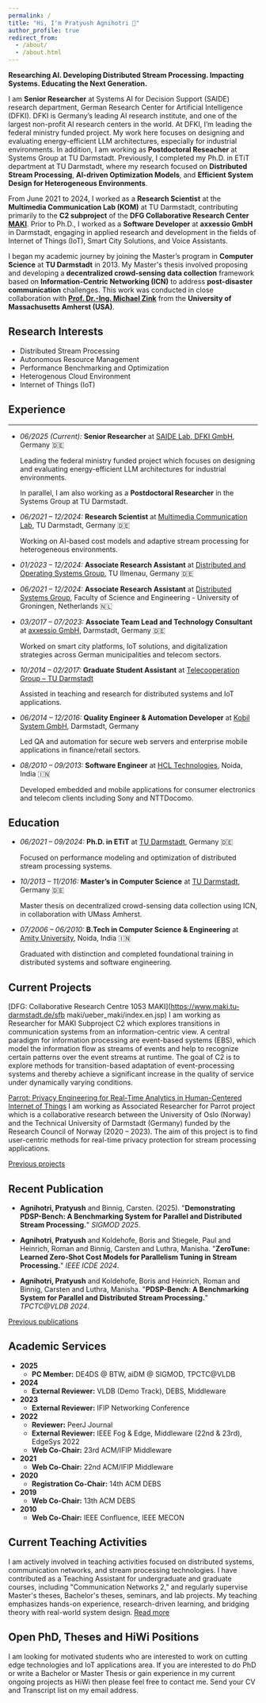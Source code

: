 ```yaml
---
permalink: /
title: "Hi, I'm Pratyush Agnihotri 🙏"
author_profile: true
redirect_from: 
  - /about/
  - /about.html
---
```


**Researching AI. Developing Distributed Stream Processing. Impacting Systems. Educating the Next Generation.**

I am **Senior Researcher** at Systems AI for Decision Support (SAIDE) research department, 
German Research Center for Artificial Intelligence (DFKI). DFKI is Germany’s leading AI research institute, and one of the largest non-profit AI research centers in the world. At DFKI, I’m leading the federal ministry funded project. My work here focuses on designing and evaluating energy-efficient LLM architectures, especially for industrial environments. 
In addition, I am working as **Postdoctoral Reseacher** at Systems Group at TU Darmstadt.
Previously, I completed my Ph.D. in ETiT department at TU Darmstadt, where my research focused on **Distributed Stream Processing**, **AI-driven Optimization Models**, and **Efficient System Design for Heterogeneous Environments**.

From June 2021 to 2024, I worked as a **Research Scientist** at the **Multimedia Communication Lab (KOM)** at TU Darmstadt, contributing primarily to the **C2 subproject** of the **DFG Collaborative Research Center [MAKI](https://www.maki.tu-darmstadt.de/sfb_maki/ueber_maki/index.de.jsp)**. Prior to Ph.D., I worked as a **Software Developer** at **axxessio GmbH** in Darmstadt, engaging in applied research and development in the fields of Internet of Things (IoT), Smart City Solutions, and Voice Assistants.

I began my academic journey by joining the Master’s program in **Computer Science** at **TU Darmstadt** in 2013. My Master's thesis involved proposing and developing a **decentralized crowd-sensing data collection** framework based on **Information-Centric Networking (ICN)** to address **post-disaster communication** challenges. This work was conducted in close collaboration with <a href="https://www.mikezink.net/">**Prof. Dr.-Ing. Michael Zink**</a> from the **University of Massachusetts Amherst (USA)**.

Research Interests
------
* Distributed Stream Processing
* Autonomous Resource Management
* Performance Benchmarking and Optimization
* Heterogenous Cloud Environment
* Internet of Things (IoT)


Experience
------

<section class="project-wrapper single-col-max-width py-5 px-4 mx-auto">
  <div class="section-row">
    <!--<h3 class="section-title">Experience</h3>-->
    <hr>
    <ul>
      <li>
        <p><em>06/2025 (Current):</em> <strong>Senior Researcher</strong> at <a href="https://dfki.de/">SAIDE Lab, DFKI GmbH</a>, Germany 🇩🇪 </p>
        <p>Leading the federal ministry funded project which focuses on designing and evaluating energy-efficient LLM architectures for industrial environments. </p>
        <p>In parallel, I am also working as a <b>Postdoctoral Researcher</b> in the Systems Group at TU Darmstadt.</p>
      </li>
      <li>
        <p><em>06/2021 – 12/2024:</em> <strong>Research Scientist</strong> at <a href="https://www.kom.tu-darmstadt.de/">Multimedia Communication Lab</a>, TU Darmstadt, Germany 🇩🇪 </p>
        <p>Working on AI-based cost models and adaptive stream processing for heterogeneous environments.</p>
      </li>
      <li>
        <p><em>01/2023 – 12/2024:</em> <strong>Associate Research Assistant</strong> at <a href="https://www.tu-ilmenau.de/universitaet/fakultaeten/fakultaet-informatik-und-automatisierung/profil/institute-und-fachgebiete/institut-fuer-praktische-informatik/fachgebiet-verteilte-systeme-und-betriebssysteme">Distributed and Operating Systems Group</a>, TU Ilmenau, Germany 🇩🇪 </p>
      </li>
      <li>
        <p><em>06/2021 – 12/2024:</em> <strong>Associate Research Assistant</strong> at <a href="https://www.cs.rug.nl/ds/">Distributed Systems Group</a>, Faculty of Science and Engineering - University of Groningen, Netherlands 🇳🇱 </p>
      </li>
      <li>
        <p><em>03/2017 – 07/2023:</em> <strong>Associate Team Lead and Technology Consultant</strong> at <a href="https://www.axxessio.com/">axxessio GmbH</a>, Darmstadt, Germany 🇩🇪 </p>
        <p>Worked on smart city platforms, IoT solutions, and digitalization strategies across German municipalities and telecom sectors.</p>
      </li>
      <li>
        <p><em>10/2014 – 02/2017:</em> <strong>Graduate Student Assistant</strong> at <a href="https://www.informatik.tu-darmstadt.de/telekooperation/">Telecooperation Group – TU Darmstadt</a></p>
        <p>Assisted in teaching and research for distributed systems and IoT applications.</p>
      </li>
      <li>
        <p><em>06/2014 – 12/2016:</em> <strong>Quality Engineer & Automation Developer</strong> at <a href="https://www.kobil.com/">Kobil System GmbH</a>, Darmstadt, Germany</p>
        <p>Led QA and automation for secure web servers and enterprise mobile applications in finance/retail sectors.</p>
      </li>
      <li>
        <p><em>08/2010 – 09/2013:</em> <strong>Software Engineer</strong> at <a href="https://www.hcltech.com/">HCL Technologies</a>, Noida, India 🇮🇳</p>
        <p>Developed embedded and mobile applications for consumer electronics and telecom clients including Sony and NTTDocomo.</p>
      </li>
    </ul>
    </div>
</section>

Education
------

<section class="project-wrapper single-col-max-width py-5 px-4 mx-auto">
  <div class="section-row">
    <ul>
      <li>
        <p><em>06/2021 – 09/2024:</em> <strong>Ph.D. in ETiT</strong> at <a href="https://www.tu-darmstadt.de/">TU Darmstadt</a>, Germany 🇩🇪 </p>
        <p>Focused on performance modeling and optimization of distributed stream processing systems.</p>
      </li>
      <li>
        <p><em>10/2013 – 11/2016:</em> <strong>Master’s in Computer Science</strong> at <a href="https://www.tu-darmstadt.de/">TU Darmstadt</a>, Germany 🇩🇪</p>
        <p>Master thesis on decentralized crowd-sensing data collection using ICN, in collaboration with UMass Amherst.</p>
      </li>
      <li>
        <p><em>07/2006 – 06/2010:</em> <strong>B.Tech in Computer Science & Engineering</strong> at <a href="https://www.amity.edu/">Amity University</a>, Noida, India 🇮🇳 </p>
        <p>Graduated with distinction and completed foundational training in distributed systems and software engineering.</p>
      </li>
    </ul>
  </div>
</section>


Current Projects
-----
[DFG: Collaborative Research Centre 1053 MAKI](https://www.maki.tu-darmstadt.de/sfb
maki/ueber_maki/index.en.jsp) I am working as Researcher for MAKI Subproject C2 which explores transitions in communication systems from an information-centric view. A central paradigm for
information processing are event-based systems (EBS), which model the information flow as streams of events and help to recognize certain patterns over the event streams at runtime. The goal of C2 is to explore methods for transition-based adaptation of event-processing systems and thereby
achieve a significant increase in the quality of service under dynamically varying conditions.

[Parrot: Privacy Engineering for Real-Time Analytics in Human-Centered Internet of Things](https://www.maki.tu-darmstadt.de/sfbmaki/ueber_maki/index.en.jsp) I am working as Associated Researcher for Parrot project which is a collaborative research between the University of Oslo (Norway) and the Technical University of Darmstadt (Germany) funded by the Research Council of Norway (2020 – 2023). The aim of this project is to find user-centric methods for real-time privacy protection for stream processing applications.

[Previous projects](https://pratyushagnihotri.github.io/projects/)


Recent Publication
-----

* <b>Agnihotri, Pratyush</b> and Binnig, Carsten. (2025). &quot;**Demonstrating PDSP-Bench: A Benchmarking System for Parallel and Distributed Stream Processing.**&quot; <i>SIGMOD 2025</i>.

* <b>Agnihotri, Pratyush</b> and Koldehofe, Boris and Stiegele, Paul and Heinrich, Roman and Binnig, Carsten and Luthra, Manisha. &quot;**ZeroTune: Learned Zero-Shot Cost Models for Parallelism Tuning in Stream Processing.**&quot; <i>IEEE ICDE 2024</i>.

* <b>Agnihotri, Pratyush</b> and Koldehofe, Boris and Heinrich, Roman and Binnig, Carsten and Luthra, Manisha. &quot;**PDSP-Bench: A Benchmarking System for Parallel and Distributed Stream Processing.**&quot; <i>TPCTC@VLDB 2024</i>.

[Previous publications](https://pratyushagnihotri.github.io/publications/)

Academic Services
------

<ul>
  <li><strong>2025</strong>
    <ul>
      <li><strong>PC Member:</strong> DE4DS @ BTW, aiDM @ SIGMOD, TPCTC@VLDB</li>
    </ul>
  </li>
  <li><strong>2024</strong>
    <ul>
      <li><strong>External Reviewer:</strong> VLDB (Demo Track), DEBS, Middleware</li>
    </ul>
  </li>
  <li><strong>2023</strong>
    <ul>
      <li><strong>External Reviewer:</strong> IFIP Networking Conference</li>
    </ul>
  </li>
  <li><strong>2022</strong>
    <ul>
      <li><strong>Reviewer:</strong> PeerJ Journal</li>
      <li><strong>External Reviewer:</strong> IEEE Fog & Edge, Middleware (22nd & 23rd), EdgeSys 2022</li>
      <li><strong>Web Co-Chair:</strong> 23rd ACM/IFIP Middleware</li>
    </ul>
  </li>
  <li><strong>2021</strong>
    <ul>
      <li><strong>Web Co-Chair:</strong> 22nd ACM/IFIP Middleware</li>
    </ul>
  </li>
  <li><strong>2020</strong>
    <ul>
      <li><strong>Registration Co-Chair:</strong> 14th ACM DEBS</li>
    </ul>
  </li>
  <li><strong>2019</strong>
    <ul>
      <li><strong>Web Co-Chair:</strong> 13th ACM DEBS</li>
    </ul>
  </li>
  <li><strong>2010</strong>
    <ul>
      <li><strong>Web Co-Chair:</strong> IEEE Confluence, IEEE MECON</li>
    </ul>
  </li>
</ul>



Current Teaching Activities
-----

I am actively involved in teaching activities focused on distributed systems, communication networks, and stream processing technologies. I have contributed as a Teaching Assistant for undergraduate and graduate courses, including "Communication Networks 2," and regularly supervise Master's theses, Bachelor's theses, seminars, and lab projects. My teaching emphasizes hands-on experience, research-driven learning, and bridging theory with real-world system design. [Read more](https://pratyushagnihotri.github.io/teaching/)


Open PhD, Theses and HiWi Positions
-----
I am looking for motivated students who are interested to work on cutting edge technologies and IoT applications area. If you are interested to do PhD or write a Bachelor or Master Thesis or gain experience in my current ongoing projects as HiWi then please feel free to contact me. Send your CV and Transcript list on my email address. 